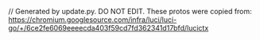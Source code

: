 // Generated by update.py. DO NOT EDIT.
These protos were copied from:
https://chromium.googlesource.com/infra/luci/luci-go/+/6ce2fe6069eeeecda403f59cd7fd362341d17bfd/lucictx
